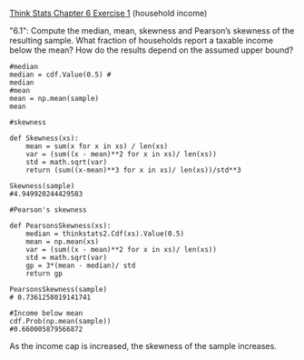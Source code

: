 [Think Stats Chapter 6 Exercise 1](http://greenteapress.com/thinkstats2/html/thinkstats2007.html#toc60) (household income)

"6.1": Compute the median, mean, skewness and Pearson’s skewness of the resulting sample. What fraction of households report a taxable income below the mean? How do the results depend on the assumed upper bound?

```{python}
#median
median = cdf.Value(0.5) #
median 
#mean
mean = np.mean(sample)
mean

#skewness

def Skewness(xs):
    mean = sum(x for x in xs) / len(xs)
    var = (sum((x - mean)**2 for x in xs)/ len(xs))
    std = math.sqrt(var)
    return (sum((x-mean)**3 for x in xs)/ len(xs))/std**3

Skewness(sample)
#4.949920244429583

#Pearson's skewness

def PearsonsSkewness(xs):
    median = thinkstats2.Cdf(xs).Value(0.5)
    mean = np.mean(xs)
    var = (sum((x - mean)**2 for x in xs)/ len(xs))
    std = math.sqrt(var)
    gp = 3*(mean - median)/ std
    return gp

PearsonsSkewness(sample)
# 0.7361258019141741

#Income below mean
cdf.Prob(np.mean(sample))
#0.660005879566872
```
As the income cap is increased, the skewness of the sample increases.

               
               


